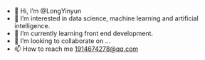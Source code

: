 - 👋 Hi, I’m @LongYinyun
- 👀 I’m interested in data science, machine learning and artificial intelligence.
- 🌱 I’m currently learning front end development.
- 💞️ I’m looking to collaborate on ...
- 📫 How to reach me 1914674278@qq.com

<!---
Longyinyun/Longyinyun is a ✨ special ✨ repository because its `README.md` (this file) appears on your GitHub profile.
You can click the Preview link to take a look at your changes.
--->
